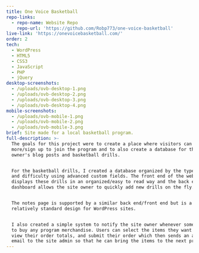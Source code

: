 ```yaml
---
title: One Voice Basketball
repo-links:
  - repo-name: Website Repo
    repo-url: 'https://github.com/Robp773/one-voice-basketball'
live-link: 'https://onevoicebasketball.com/'
order: 2
tech:
  - WordPress
  - HTML5
  - CSS3
  - JavaScript
  - PHP
  - jQuery
desktop-screenshots:
  - /uploads/ovb-desktop-1.png
  - /uploads/ovb-desktop-2.png
  - /uploads/ovb-desktop-3.png
  - /uploads/ovb-desktop-4.png
mobile-screenshots:
  - /uploads/ovb-mobile-1.png
  - /uploads/ovb-mobile-2.png
  - /uploads/ovb-mobile-3.png
brief: Site made for a local basketball program.
full-description: >-
  The goals for this project were to create a place where visitors can learn
  more/sign up to join the program and to also create a database for the site
  owner's blog posts and basketball drills. 


  For the basketball drills, I created a database organized by the type of drill
  and difficulty using advanced custom fields. The front end of the website
  displays these drills in an organized/easy to read way and the back end admin
  dashboard allows the site owner to quickly add new drills on the fly. 


  The notes page is supported by a similar back end/front end but is a
  relatively standard design for WordPress sites.


  I also created a simple system to notify the site owner whenever someone wants
  to buy any program merchandise. Users can select the items they want to buy,
  view their order totals, and submit their order which then sends an automatic
  email to the site admin so that he can bring the items to the next practice.
---
```


